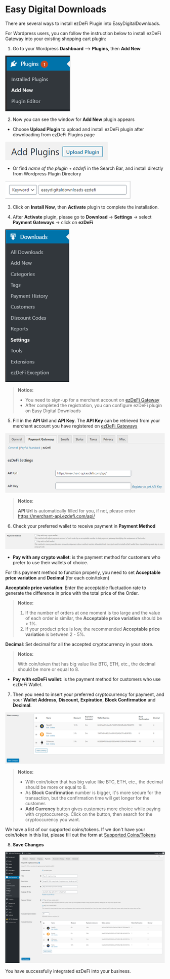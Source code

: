 # Easy Digital Downloads
There are several ways to install ezDeFi Plugin into EasyDigitalDownloads.

For Wordpress users, you can follow the instruction below to install ezDeFi Gateway into your existing shopping cart plugin:

1. Go to your Wordpress **Dashboard** --> **Plugins**, then **Add New**

 ![](../../img/add-new.png "")

2. Now you can see the window for **Add New** plugin appears

* Choose **Upload Plugin** to upload and install ezDeFi plugin after downloading from ezDeFi Plugins page

![](../../img/upload.png "")

* Or find *name of the plugin + ezdefi* in the Search Bar, and install directly from Wordpress Plugin Directory

![](../../img/edd-search.png "")

3. Click on **Install Now**, then **Activate** plugin to complete the installation.

4. After **Activate** plugin, please go to **Download** -> **Settings** -> select **Payment Gateways** -> click on **ezDeFi**

![Select Settings on EasyDigitalDownloads dropdown](../../img/edd.png "easydigitaldownloads settings")

> **Notice:**
> * You need to sign-up for a merchant account on [ezDeFi Gateway](https://merchant.ezdefi.com/register?utm_source=docs)
> * After completed the registration, you can configure ezDeFi plugin on Easy Digital Downloads

5. Fill in the **API Url** and **API Key**. The **API Key** can be retrieved from your merchant account you have registered on [ezDeFi Gateways](https://merchant.ezdefi.com/register?utm_source=docs)

![Fill in API Key and API Url](../../img/edd-api.png "API Key and API Url")

> **Notice**:
>
> **API Url** is automatically filled for you, if not, please enter https://merchant-api.ezdefi.com/api/

6. Check your preferred wallet to receive payment in **Payment Method**

![](../../img/payment-method.png "")

* **Pay with any crypto wallet**: is the payment method for customers who prefer to use their wallets of choice.

For this payment method to function properly, you need to set **Acceptable price variation** and **Decimal** (for each coin/token)

**Acceptable price variation**: Enter the acceptable fluctuation rate to generate the difference in price with the total price of the Order.

> **Notice:**
> 1. If the number of orders at one moment is too large  and the value of each order is similar, the **Acceptable price variation** should be > 1%.
> 2. If your product price is low, the recommended **Acceptable price variation** is between 2 - 5%.

**Decimal**: Set decimal for all the accepted cryptocurrency in your store.

> **Notice:** 
> 
> With coin/token that has big value like BTC, ETH, etc., the decimal should be more or equal to 8.

* **Pay with ezDeFi wallet**: is the payment method for customers who use ezDeFi Wallet.

7. Then you need to insert your preferred cryptocurrency for payment, and your **Wallet Address**, **Discount**, **Expiration**, **Block Confirmation** and **Decimal**.

![](../../img/edd-wallet.png "")

> **Notice:**
> * With coin/token that has big value like BTC, ETH, etc., the decimal should be more or equal to 8.
> * As **Block Confirmation** number is bigger, it's more secure for the transaction, but the confirmation time will get longer for the customer.
> * **Add Currency** button gives customers more choice while paying with cryptoccurency. Click on the button, then search for the cryptoccurency you want.

We have a list of our supported coins/tokens. If we don't have your coin/token in this list, please fill out the form at [Supported Coins/Tokens](https://ezdefi.com/news/supported-coins-tokens/)

8. **Save Changes**

![EasyDigitalDownloads completed setup](../../img/edd-complete.png "EasyDigitalDownloads completed setup")

You have successfully integrated ezDeFi into your business.
